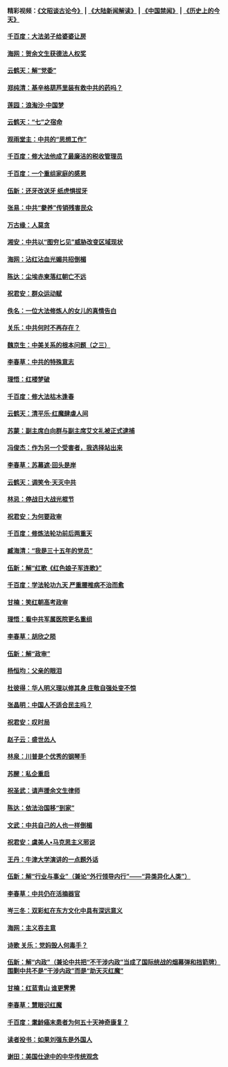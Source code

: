 #### 精彩视频：[《文昭谈古论今》](https://github.com/gfw-breaker/wenzhao/blob/master/README.md?t=11240034) | [《大陆新闻解读》](https://github.com/gfw-breaker/ntdtv-comedy/blob/master/README.md?t=11240034) | [《中国禁闻》](https://github.com/gfw-breaker/ntdtv-news/blob/master/README.md?t=11240034) | [《历史上的今天》](https://github.com/gfw-breaker/today-in-history/blob/master/README.md?t=11240034) 

#### [千百度：大法弟子给婆婆让房](../pages/nsc993/n10870567.md?t=11240034) 

#### [海网：贺余文生获德法人权奖](../pages/nsc993/n10869990.md?t=11240034) 

#### [云鹤天：解“党委”](../pages/nsc993/n10869977.md?t=11240034) 

#### [郑纯清：基辛格葫芦里装有救中共的药吗？](../pages/nsc993/n10868192.md?t=11240034) 

#### [莲园：浪淘沙‧中国梦](../pages/nsc993/n10868184.md?t=11240034) 

#### [云鹤天：“七”之宿命](../pages/nsc993/n10868163.md?t=11240034) 

#### [观雨堂主：中共的“思想工作”](../pages/nsc993/n10868076.md?t=11240034) 

#### [千百度：修大法他成了最廉洁的税收管理员](../pages/nsc993/n10867964.md?t=11240034) 

#### [千百度：一个重组家庭的感恩](../pages/nsc993/n10865204.md?t=11240034) 

#### [伍新：还牙改送牙 纸虎惧拔牙](../pages/nsc993/n10863679.md?t=11240034) 

#### [张易：中共“豢养”传销残害民众](../pages/nsc993/n10864740.md?t=11240034) 

#### [万古缘：人莫贪](../pages/nsc993/n10863667.md?t=11240034) 

#### [湘安：中共以“图穷匕见”威胁改变区域现状](../pages/nsc993/n10864609.md?t=11240034) 

#### [海网：沾红沾血光媚共招倒楣](../pages/nsc993/n10863591.md?t=11240034) 

#### [陈达：尘埃赤柬落红朝亡不远](../pages/nsc993/n10863562.md?t=11240034) 

#### [祝君安：群众运动赋](../pages/nsc993/n10863448.md?t=11240034) 

#### [佚名：一位大法修炼人的女儿的真情告白](../pages/nsc993/n10861395.md?t=11240034) 

#### [关乐：中共何时不再存在？](../pages/nsc993/n10860742.md?t=11240034) 

#### [魏京生：中美关系的根本问题（之三）](../pages/nsc993/n10860643.md?t=11240034) 

#### [李春草：中共的特殊意志](../pages/nsc993/n10860705.md?t=11240034) 

#### [理悟：红楼梦破](../pages/nsc993/n10855545.md?t=11240034) 

#### [千百度：修大法枯木逢春](../pages/nsc993/n10855876.md?t=11240034) 

#### [云鹤天：清平乐‧红魔肆虐人间](../pages/nsc993/n10855540.md?t=11240034) 

#### [苏蒙：副主席白向群与副主席艾文礼被正式逮捕](../pages/nsc993/n10853816.md?t=11240034) 

#### [冯俊杰：作为另一个受害者，我选择站出来](../pages/nsc993/n10854203.md?t=11240034) 

#### [李春草：苏幕遮‧回头是岸](../pages/nsc993/n10853697.md?t=11240034) 

#### [云鹤天：调笑令‧天灭中共](../pages/nsc993/n10852934.md?t=11240034) 

#### [林忌：停战日大战光棍节](../pages/nsc993/n10852809.md?t=11240034) 

#### [祝君安：为何要政审](../pages/nsc993/n10852927.md?t=11240034) 

#### [千百度：修炼法轮功前后两重天](../pages/nsc993/n10851915.md?t=11240034) 

#### [臧海清：“我是三十五年的党员”](../pages/nsc993/n10851897.md?t=11240034) 

#### [伍新：解“红歌《红色娘子军连歌》”](../pages/nsc993/n10848346.md?t=11240034) 

#### [千百度：学法轮功九天 严重腰椎病不治而愈](../pages/nsc993/n10848063.md?t=11240034) 

#### [甘楠：笑红朝高考政审](../pages/nsc993/n10848051.md?t=11240034) 

#### [理悟：看中共军属医院更名重组](../pages/nsc993/n10845990.md?t=11240034) 

#### [李春草：胡欣之陨](../pages/nsc993/n10845983.md?t=11240034) 

#### [伍新：解“政审”](../pages/nsc993/n10845884.md?t=11240034) 

#### [杨恒均：父亲的眼泪](../pages/nsc993/n10845825.md?t=11240034) 

#### [杜彼得：华人明义理以修其身 庄敬自强处变不惊](../pages/nsc993/n10844569.md?t=11240034) 

#### [张晶明：中国人不适合民主吗？](../pages/nsc993/n10842769.md?t=11240034) 

#### [祝君安：叹时局](../pages/nsc993/n10840922.md?t=11240034) 

#### [赵子云：盛世怂人](../pages/nsc993/n10840892.md?t=11240034) 

#### [林泉：川普是个优秀的钢琴手](../pages/nsc993/n10840404.md?t=11240034) 

#### [苏醒：私企重启](../pages/nsc993/n10837387.md?t=11240034) 

#### [祝圣武：请声援余文生律师](../pages/nsc993/n10837318.md?t=11240034) 

#### [陈达：依法治国移“到家”](../pages/nsc993/n10837376.md?t=11240034) 

#### [文武：中共自己的人也一样倒楣](../pages/nsc993/n10835647.md?t=11240034) 

#### [祝君安：虞美人•马克思主义邪说](../pages/nsc993/n10835625.md?t=11240034) 

#### [王丹：牛津大学演讲的一点题外话](../pages/nsc993/n10835528.md?t=11240034) 

#### [伍新：解“行业与事业”（兼论“外行领导内行”——“异类异化人类”）](../pages/nsc993/n10835462.md?t=11240034) 

#### [李春草：中共仍在活摘器官](../pages/nsc993/n10832561.md?t=11240034) 

#### [岑三冬：双彩虹在东方文化中具有深远意义](../pages/nsc993/n10832544.md?t=11240034) 

#### [海网：主义吞主意](../pages/nsc993/n10832535.md?t=11240034) 

#### [诗歌 关乐：党妈毁人何毒手？](../pages/nsc993/n10832529.md?t=11240034) 

#### [伍新：解“内政”（兼论中共把“不干涉内政”当成了国际统战的烟幕弹和挡箭牌）围剿中共不是“干涉内政”而是“助天灭红魔”](../pages/nsc993/n10832509.md?t=11240034) 

#### [甘楠：红蓝青山 谁更霁霁](../pages/nsc993/n10832450.md?t=11240034) 

#### [李春草：慧眼识红魔](../pages/nsc993/n10832442.md?t=11240034) 

#### [千百度：耄龄癌末患者为何五十天神奇康复？](../pages/nsc993/n10831080.md?t=11240034) 

#### [读者投书：如果刘强东是外国人](../pages/nsc993/n10830359.md?t=11240034) 

#### [谢田：美国仕途中的中华传统观念](../pages/nsc993/n10829531.md?t=11240034) 

